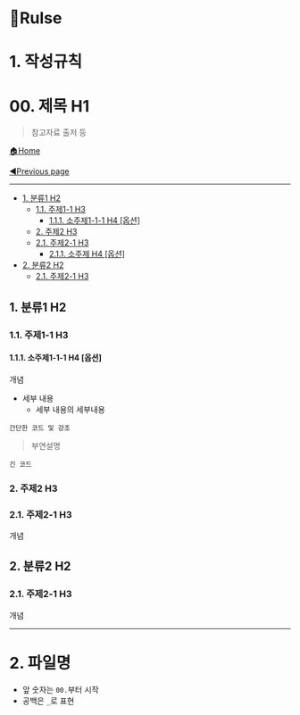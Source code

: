 # 📌Rulse

# 1. 작성규칙

# 00. 제목 H1

> 참고자료 출저 등

[🏠Home](https://github.com/batboy118/Study_Note)

[◀Previous page ](./)

---

<!-- TOC -->

- [1. 분류1 H2](#1-분류1-h2)
	- [1.1. 주제1-1 H3](#11-주제1-1-h3)
		- [1.1.1. 소주제1-1-1 H4 [옵션]](#111-소주제1-1-1-h4-옵션)
	- [2. 주제2 H3](#2-주제2-h3)
	- [2.1. 주제2-1 H3](#21-주제2-1-h3)
		- [2.1.1. 소주제 H4 [옵션]](#211-소주제-h4-옵션)
- [2. 분류2 H2](#2-분류2-h2)
	- [2.1. 주제2-1 H3](#21-주제2-1-h3)

<!-- /TOC -->

## 1. 분류1 H2
### 1.1. 주제1-1 H3
#### 1.1.1. 소주제1-1-1 H4 [옵션]

개념

- 세부 내용
  - 세부 내용의 세부내용

`간단한 코드 및 강조`

> 부연설명
```
긴 코드
```

### 2. 주제2 H3
### 2.1. 주제2-1 H3
개념

## 2. 분류2 H2

### 2.1. 주제2-1 H3

개념



---

# 2. 파일명

- 앞 숫자는 `00.`부터 시작
- 공백은 `_`로 표현